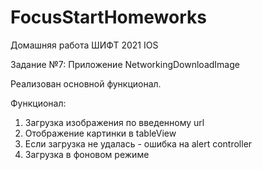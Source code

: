 # FocusStartHomeworks
Домашняя работа ШИФТ 2021 IOS

Задание №7:
Приложение NetworkingDownloadImage

Реализован основной функционал.

Функционал:
1. Загрузка изображения по введенному url
2. Отображение картинки в tableView
3. Если загрузка не удалась - ошибка на alert controller
4. Загрузка в фоновом режиме

